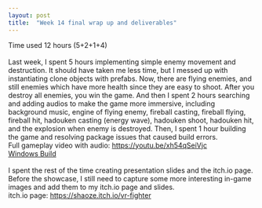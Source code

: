 ```yaml
---
layout: post
title:  "Week 14 final wrap up and deliverables"
---
```


Time used 12 hours (5+2+1+4)<br>
<br>
Last week, I spent 5 hours implementing simple enemy movement and destruction. It should have taken me less time, but I messed up with instantiating clone objects with prefabs. Now, there are flying enemies, and still enemies which have more health since they are easy to shoot. After you destroy all enemies, you win the game. And then I spent 2 hours searching and adding audios to make the game more immersive, including background music, engine of flying enemy, fireball casting, fireball flying, fireball hit, hadouken casting (energy wave), hadouken shoot, hadouken hit, and the explosion when enemy is destroyed. Then, I spent 1 hour building the game and resolving package issues that caused build errors.<br>
Full gameplay video with audio: <https://youtu.be/xh54qSeiVjc><br>
[Windows Build](https://drive.google.com/file/d/1S4UHUlI5m4K2b8vqQ_Od81G8agzKEulS/view?usp=sharing)<br>
<br>
I spent the rest of the time creating presentation slides and the itch.io page. Before the showcase, I still need to capture some more interesting in-game images and add them to my itch.io page and slides.<br>
itch.io page: <https://shaoze.itch.io/vr-fighter><br>
